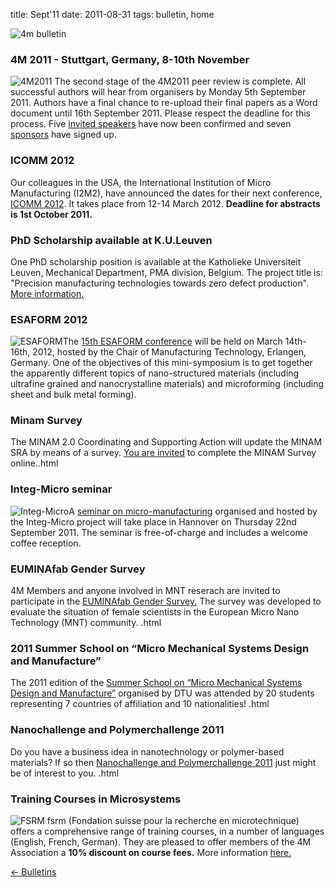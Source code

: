 title: Sept'11
date: 2011-08-31 
tags: bulletin, home


![4m bulletin](/images/4mbulletin168.png)

<!--break-->
###  4M 2011 - Stuttgart, Germany, 8-10th November


![4M2011](/images/4m-2011_web1.jpg)
The second stage of the 4M2011 peer review is complete. All successful authors will hear from organisers by Monday 5th September 2011. Authors have a final chance to re-upload their final papers as a Word document until 16th September 2011. Please respect the deadline for this process. Five [invited speakers](/conference/2011/Invited-Speakers-0) have now been confirmed and seven [sponsors](/conference/2011/Our-Sponsors) have signed up. 

###  ICOMM 2012

Our colleagues in the USA, the International Institution of Micro Manufacturing (I2M2), have announced the dates for their next conference, [ICOMM 2012](/event/ICOMM-2012). It takes place from 12-14 March 2012. **Deadline for abstracts is 1st October 2011.**  
    
###  PhD Scholarship available at K.U.Leuven

One PhD scholarship position is available at the Katholieke Universiteit Leuven, Mechanical Department, PMA division, Belgium. The project title is: "Precision manufacturing technologies towards zero defect production". [More information.](/content/PhD-scholarship-KULeuven/PhD-scholarship-KULeuven.html)
  
###  ESAFORM 2012

![ESAFORM](/images/logoesaform_300.jpg)The [15th ESAFORM conference](/node/556/556.html) will be held on March 14th-16th, 2012, hosted by the Chair of Manufacturing Technology, Erlangen, Germany. One of the objectives of this mini-symposium is to get together the apparently different topics of nano-structured materials (including ultrafine grained and nanocrystalline materials) and microforming (including sheet and bulk metal forming).   
  
###  Minam Survey

The MINAM 2.0 Coordinating and Supporting Action will update the MINAM SRA by means of a survey. [You are invited](/content/MINAM-Survey/MINAM-Survey.html) to complete the MINAM Survey online..html
  
###  Integ-Micro seminar

![Integ-Micro](/images/logo_integmicro_web2.jpg)A [seminar on micro-manufacturing](/event/Integ-micro-seminar) organised and hosted by the Integ-Micro project will take place in Hannover on Thursday 22nd September 2011. The seminar is free-of-charge and includes a welcome coffee reception.
    
###  EUMINAfab Gender Survey

4M Members and anyone involved in MNT reserach are invited to participate in the [EUMINAfab Gender Survey.](/content/EUMINAfab-Gender-Survey/EUMINAfab-Gender-Survey.html) The survey was developed to evaluate the situation of female scientists in the European Micro Nano Technology (MNT) community.     .html
  
###  2011 Summer School on “Micro Mechanical Systems Design and Manufacture”

The 2011 edition of the [Summer School on “Micro Mechanical Systems Design and Manufacture”](/content/2011-Summer-School-Micro-Mechanical-Systems-Design-and-Manufacture/2011-Summer-School-Micro-Mechanical-Systems-Design-and-Manufacture.html) organised by DTU was attended by 20 students representing 7 countries of affiliation and 10 nationalities!  .html

###  Nanochallenge and Polymerchallenge 2011

Do you have a business idea in nanotechnology or polymer-based materials? If so then [Nanochallenge and Polymerchallenge 2011](/content/Nanochallenge-and-Polymerchallenge-2011/Nanochallenge-and-Polymerchallenge-2011.html) just might be of interest to you.  .html
 
###  Training Courses in Microsystems

![FSRM](/images/fsrm_logo_web.gif)
fsrm (Fondation suisse pour la recherche en microtechnique) offers a comprehensive range of training courses, in a number of languages (English, French, German). They are pleased to offer members of the 4M Association a <b>10% discount on course fees.</b> More information [here.](/content/fsrm-training-courses/fsrm-training-courses.html)

[&larr; Bulletins](/bulletin/index.html)